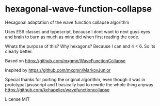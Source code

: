 # hexagonal-wave-function-collapse
Hexagonal adaptation of the wave function collapse algorithm

Uses ES6 classes and typescript, because I dont want to next guys eyes and brain to burn as much as mine did when first reading the code.

Whats the purpose of this? Why hexagons?
Because I can and 4 < 6. So its clearly better.


Based on
https://github.com/mxgmn/WaveFunctionCollapse

Inspired by
https://github.com/mxgmn/MarkovJunior

Special thanks for porting the original algorithm, even though it was in prototypal javascript and I basically had to rewrite the whole thing anyway
https://github.com/kchapelier/wavefunctioncollapse

License
MIT
